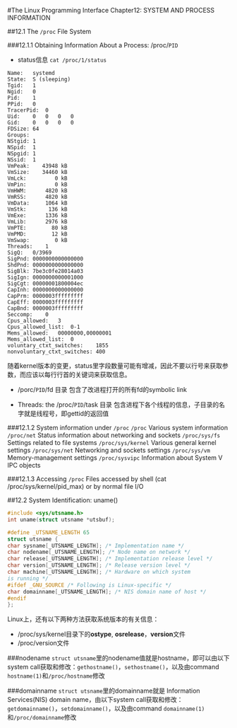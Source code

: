 #The Linux Programming Interface Chapter12: SYSTEM AND PROCESS INFORMATION

##12.1 The `/proc` File System

###12.1.1 Obtaining Information About a Process: /proc/`PID`

* status信息
`cat /proc/1/status`
```
Name:	systemd
State:	S (sleeping)
Tgid:	1
Ngid:	0
Pid:	1
PPid:	0
TracerPid:	0
Uid:	0	0	0	0
Gid:	0	0	0	0
FDSize:	64
Groups:	
NStgid:	1
NSpid:	1
NSpgid:	1
NSsid:	1
VmPeak:	   43948 kB
VmSize:	   34460 kB
VmLck:	       0 kB
VmPin:	       0 kB
VmHWM:	    4820 kB
VmRSS:	    4820 kB
VmData:	    1064 kB
VmStk:	     136 kB
VmExe:	    1336 kB
VmLib:	    2976 kB
VmPTE:	      80 kB
VmPMD:	      12 kB
VmSwap:	       0 kB
Threads:	1
SigQ:	0/3969
SigPnd:	0000000000000000
ShdPnd:	0000000000000000
SigBlk:	7be3c0fe28014a03
SigIgn:	0000000000001000
SigCgt:	00000001800004ec
CapInh:	0000000000000000
CapPrm:	0000003fffffffff
CapEff:	0000003fffffffff
CapBnd:	0000003fffffffff
Seccomp:	0
Cpus_allowed:	3
Cpus_allowed_list:	0-1
Mems_allowed:	00000000,00000001
Mems_allowed_list:	0
voluntary_ctxt_switches:	1855
nonvoluntary_ctxt_switches:	400
```
随着kernel版本的变更，status里字段数量可能有增减，因此不要以行号来获取参数，而应该以每行行首的关键词来获取信息。

* /porc/`PID`/fd 目录
包含了改进程打开的所有fd的symbolic link

* Threads: the /proc/`PID`/task 目录
包含进程下各个线程的信息，子目录的名字就是线程号，即gettid的返回值

###12.1.2 System information under `/proc`
`/proc` Various system information
`/proc/net` Status information about networking and sockets
`/proc/sys/fs` Settings related to file systems
`/proc/sys/kernel` Various general kernel settings
`/proc/sys/net` Networking and sockets settings
`/proc/sys/vm` Memory-management settings
`/proc/sysvipc` Information about System V IPC objects

###12.1.3 Accessing `/proc` Files
accessed by shell (cat /proc/sys/kernel/pid_max) or by normal file I/O

##12.2 System Identification: uname()

```c
#include <sys/utsname.h>
int uname(struct utsname *utsbuf);

#define _UTSNAME_LENGTH 65
struct utsname {
char sysname[_UTSNAME_LENGTH]; /* Implementation name */
char nodename[_UTSNAME_LENGTH]; /* Node name on network */
char release[_UTSNAME_LENGTH]; /* Implementation release level */
char version[_UTSNAME_LENGTH]; /* Release version level */
char machine[_UTSNAME_LENGTH]; /* Hardware on which system
is running */
#ifdef _GNU_SOURCE /* Following is Linux-specific */
char domainname[_UTSNAME_LENGTH]; /* NIS domain name of host */
#endif
};

```

Linux上，还有以下两种方法获取系统版本的有关信息：
* /proc/sys/kernel目录下的**ostype**, **osrelease**，**version**文件
* /proc/version文件

###nodename
`struct utsname`里的nodename值就是hostname，即可以由以下system call获取和修改：`gethostname()`，`sethostname()`，以及由command `hostname(1)`和`/proc/hostname`修改

###domainname
`struct utsname`里的domainname就是 Information Services(NIS) domain name，由以下system call获取和修改： `getdomainname()`，`setdomainname()`，以及由command `domainname(1)`和`/proc/domainname`修改



